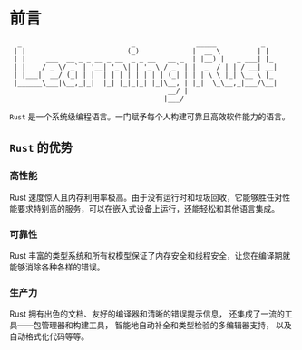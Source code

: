 # 前言

```plaintext
  _                           _               _____           _   
 | |                         (_)             |  __ \         | |  
 | |     ___  __ _ _ __ _ __  _ _ __   __ _  | |__) |   _ ___| |_ 
 | |    / _ \/ _` | '__| '_ \| | '_ \ / _` | |  _  / | | / __| __|
 | |___|  __/ (_| | |  | | | | | | | | (_| | | | \ \ |_| \__ \ |_ 
 |______\___|\__,_|_|  |_| |_|_|_| |_|\__, | |_|  \_\__,_|___/\__|
                                       __/ |                      
                                      |___/                       
```

`Rust` 是一个系统级编程语言。一门赋予每个人构建可靠且高效软件能力的语言。

## `Rust` 的优势

### 高性能

Rust 速度惊人且内存利用率极高。由于没有运行时和垃圾回收，它能够胜任对性能要求特别高的服务，可以在嵌入式设备上运行，还能轻松和其他语言集成。

### 可靠性

Rust 丰富的类型系统和所有权模型保证了内存安全和线程安全，让您在编译期就能够消除各种各样的错误。

### 生产力

Rust 拥有出色的文档、友好的编译器和清晰的错误提示信息， 还集成了一流的工具——包管理器和构建工具， 智能地自动补全和类型检验的多编辑器支持， 以及自动格式化代码等等。
